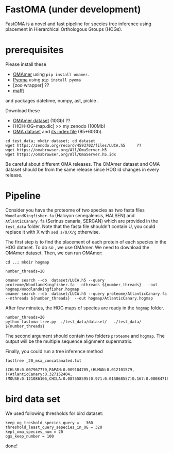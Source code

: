 
# FastOMA (under development)

FastOMA is a novel and fast pipeline for species tree inference using placement in Hierarchical Orthologous Groups (HOGs).


# prerequisites

Please install these

- [OMAmer](https://github.com/DessimozLab/omamer/blob/master/README.md) using `pip install omamer`.
- [Pyoma](https://github.com/DessimozLab/pyoma) using `pip install pyoma`
- [zoo wrapper] ??
- [mafft](https://mafft.cbrc.jp/)


and packages datetime, numpy, ast, pickle .

Download these  

- [OMAmer dataset](https://zenodo.org/record/4593702/files/LUCA.h5)  (10Gb)  ??
- [HOH-OG-map.dic] >> my zenodo   (100Mb)
-  [OMA dataset](https://omabrowser.org/All/OmaServer.h5) and [its index file](https://omabrowser.org/All/OmaServer.h5.idx) (95+60Gb).

```
cd test_data; mkdir dataset; cd dataset
wget https://zenodo.org/record/4593702/files/LUCA.h5     ??
wget https://omabrowser.org/All/OmaServer.h5
wget https://omabrowser.org/All/OmaServer.h5.idx
```
Be careful about different OMA releases. The OMAmer dataset and OMA dataset should be from the same release since HOG id changes in every release.

# Pipeline

Consider you have the proteome of two species as two fasta files `WoodlandKingfisher.fa` (Halcyon senegalensis, HALSEN) and `AtlanticCanary.fa` (Serinus canaria, SERCAN) which are provided in the `test_data` folder. Note that the fasta file shouldn't contain U, you could replace it with X with `sed s/U/X/g` otherwise.


The first step is to find the placement of each protein of each species in the HOG dataset.  To do so , we use OMAmer.  We need to download the OMAmer dataset. Then, we can run OMAmer:


```
cd ..; mkdir hogmap

number_threads=20

omamer search --db  dataset/LUCA.h5 --query proteome/WoodlandKingfisher.fa --nthreads ${number_threads}  --out hogmap/WoodlandKingfisher.hogmap
omamer search --db  dataset/LUCA.h5 --query proteome/AtlanticCanary.fa --nthreads ${number_threads}  --out hogmap/AtlanticCanary.hogmap
```

After few minutes, the HOG maps of species are ready in the `hogmap` folder.

```
number_threads=20
python fastoma-tree.py  ./test_data/dataset/   ./test_data/  ${number_threads}
```
The second argument should contain two folders `proteome` and `hogmap`. The output will be the multiple sequence alignment supermatrix.


Finally, you could run a tree inference method
```
fasttree _20_msa_concatanated.txt

(CHLSB:0.007967770,PAPAN:0.009104705,(HUMAN:0.012101579,((AtlanticCanary:0.327152404,(MOUSE:0.121086106,CHILA:0.087558595)0.971:0.015068557)0.167:0.000847169,WoodlandKingfisher:0.353362694)1.000:0.041260314)1.000:0.010528717);
```





# bird data set

We used following thresholds for bird dataset:
```
keep_og_treshold_species_query =   360
threshold_least_query_sepecies_in_OG = 320
kept_oma_species_num = 20
ogs_keep_number = 100
```






done!
